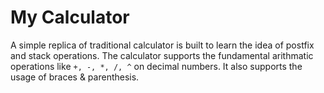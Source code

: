 # My Calculator

A simple replica of traditional calculator is built to learn the idea of postfix and stack operations. The calculator supports the fundamental arithmatic operations like
```+, -, *, /, ^``` on decimal numbers. It also supports the usage of braces & parenthesis.
